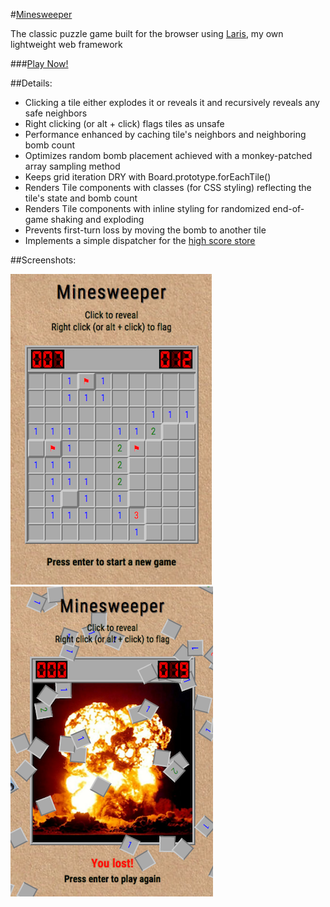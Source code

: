 #[Minesweeper][minesweeper]

The classic puzzle game built for the browser using [Laris][laris], my own lightweight web framework

###[Play Now!][minesweeper]

##Details:
* Clicking a tile either explodes it or reveals it and recursively reveals any safe neighbors
* Right clicking (or alt + click) flags tiles as unsafe
* Performance enhanced by caching tile's neighbors and neighboring bomb count
* Optimizes random bomb placement achieved with a monkey-patched array sampling method
* Keeps grid iteration DRY with Board.prototype.forEachTile()
* Renders Tile components with classes (for CSS styling) reflecting the tile's state and bomb count
* Renders Tile components with inline styling for randomized end-of-game shaking and exploding
* Prevents first-turn loss by moving the bomb to another tile
* Implements a simple dispatcher for the [high score store][score]

##Screenshots:

![gameplay]
![gameover]

[minesweeper]: http://minesweepers.herokuapp.com/
[laris]: http://github.com/composerinteralia/laris/

[gameplay]: ./docs/images/gameplay.png
[gameover]: ./docs/images/gameover.png

[score]: ./frontend/stores/score_store.js
